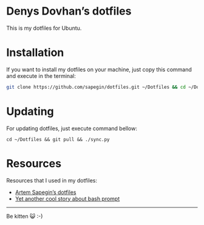 # Denys Dovhan’s dotfiles

This is my dotfiles for Ubuntu.

# Installation

If you want to install my dotfiles on your machine, just copy this command and execute in the terminal:

```bash
git clone https://github.com/sapegin/dotfiles.git ~/Dotfiles && cd ~/Dotfiles && ./sync.py
```

# Updating

For updating dotfiles, just execute command bellow:

```
cd ~/Dotfiles && git pull && ./sync.py
```

# Resources

Resources that I used in my dotfiles:

* [Artem Sapegin’s dotfiles](https://github.com/sapegin/dotfiles)
* [Yet another cool story about bash prompt](http://habrahabr.ru/company/mailru/blog/145008/)

---

Be kitten :smiley_cat: :-)
